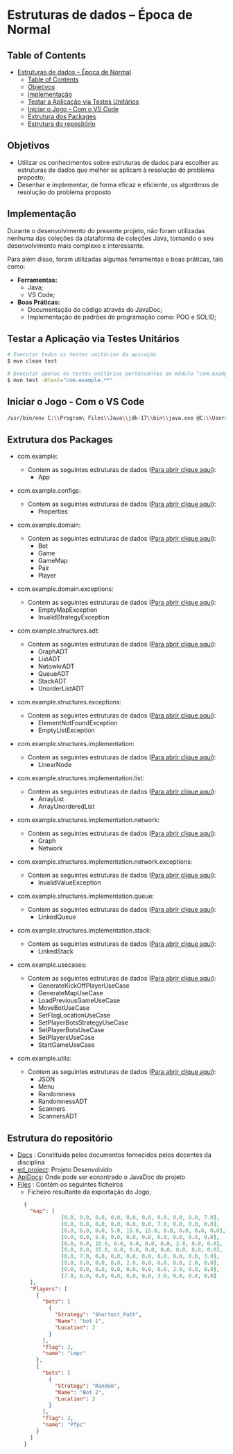 # Estruturas de dados – Época de Normal

## Table of Contents

- [Estruturas de dados – Época de Normal](#estruturas-de-dados--época-de-normal)
  - [Table of Contents](#table-of-contents)
  - [Objetivos](#objetivos)
  - [Implementação](#implementação)
  - [Testar a Aplicação via Testes Unitários](#testar-a-aplicação-via-testes-unitários)
  - [Iniciar o Jogo - Com o VS Code](#iniciar-o-jogo---com-o-vs-code)
  - [Extrutura dos Packages](#extrutura-dos-packages)
  - [Estrutura do repositório](#estrutura-do-repositório)

## Objetivos

- Utilizar os conhecimentos sobre estruturas de dados para escolher as estruturas de dados que 
melhor se aplicam à resolução do problema proposto;
- Desenhar e implementar, de forma eficaz e eficiente, os algoritmos de resolução do problema proposto

## Implementação
Durante o desenvolvimento do presente projeto, não foram utilizadas nenhuma das coleções da plataforma de coleções Java, tornando o seu desenvolvimento mais complexo e interessante.

Para além disso, foram utilizadas algumas ferramentas e boas práticas, tais como:
- **Ferramentas:**
  - Java;
  - VS Code;
- **Boas Práticas:**
  - Documentação do código através do JavaDoc;
  - Implementação de padrões de programação como: POO e SOLID;

## Testar a Aplicação via Testes Unitários

```bash
# Executar todos os testes unitários da apicação
$ mvn clean test

# Executar apenas os testes unitários pertencentes ao módulo "com.example"
$ mvn test -Dtest="com.example.**"
```

## Iniciar o Jogo - Com o VS Code

```bash
/usr/bin/env C:\\Program\ Files\\Java\\jdk-17\\bin\\java.exe @C:\\Users\\luism\\AppData\\Local\\Temp\\cp_2ndk4ucmrzg93ipjtuamvwdor.argfile com.example.App 

```

## Extrutura dos Packages

- com.example:
  - Contem as seguintes estruturas de dados ([Para abrir clique aqui](./ed_project/src/main/java/com/example/)):
    - App
  
- com.example.configs:
  - Contem as seguintes estruturas de dados ([Para abrir clique aqui](./ed_project/src/main/java/com/example/configs/)):
    - Properties
  
- com.example.domain:
  - Contem as seguintes estruturas de dados ([Para abrir clique aqui](./ed_project/src/main/java/com/example/domain/)):
    - Bot
    - Game
    - GameMap
    - Pair
    - Player

- com.example.domain.exceptions:
  - Contem as seguintes estruturas de dados ([Para abrir clique aqui](./ed_project/src/main/java/com/example/domain/exceptions/)):
    - EmptyMapException
    - InvalidStrategyException

- com.example.structures.adt:
  - Contem as seguintes estruturas de dados ([Para abrir clique aqui](./ed_project/src/main/java/com/example/structures/adt/)):
    - GraphADT
    - ListADT
    - NetowkrADT
    - QueueADT
    - StackADT
    - UnorderListADT

- com.example.structures.exceptions:
  - Contem as seguintes estruturas de dados ([Para abrir clique aqui](./ed_project/src/main/java/com/example/structures/exceptions/)):
    - ElementNotFoundException
    - EmptyListException

- com.example.structures.implementation:
  - Contem as seguintes estruturas de dados ([Para abrir clique aqui](./ed_project/src/main/java/com/example/structures/implementation/)):
    - LinearNode
  
- com.example.structures.implementation.list:
  - Contem as seguintes estruturas de dados ([Para abrir clique aqui](./ed_project/src/main/java/com/example/structures/implementation/list/)):
    - ArrayList
    - ArrayUnorderedList
  
- com.example.structures.implementation.network:
  - Contem as seguintes estruturas de dados ([Para abrir clique aqui](./ed_project/src/main/java/com/example/structures/implementation/network/)):
    - Graph
    - Network
  
- com.example.structures.implementation.network.exceptions:
  - Contem as seguintes estruturas de dados ([Para abrir clique aqui](./ed_project/src/main/java/com/example/structures/implementation/network/exceptions/)):
    - InvalidValueException

- com.example.structures.implementation.queue:
  - Contem as seguintes estruturas de dados ([Para abrir clique aqui](./ed_project/src/main/java/com/example/structures/implementation/queue/)):
    - LinkedQueue
  
- com.example.structures.implementation.stack:
  - Contem as seguintes estruturas de dados ([Para abrir clique aqui](./ed_project/src/main/java/com/example/structures/implementation/stack/)):
    - LinkedStack
  
- com.example.usecases:
  - Contem as seguintes estruturas de dados ([Para abrir clique aqui](./ed_project/src/main/java/com/example/usecases/)):
    - GenerateKickOffPlayerUseCase
    - GenerateMapUseCase
    - LoadPreviousGameUseCase
    - MoveBotUseCase
    - SetFlagLocationUseCase
    - SetPlayerBotsStrategyUseCase
    - SetPlayerBotsUseCase
    - SetPlayersUseCase
    - StartGameUseCase
  
- com.example.utils:
  - Contem as seguintes estruturas de dados ([Para abrir clique aqui](./ed_project/src/main/java/com/example/utils/)):
    - JSON
    - Menu
    - Randomness
    - RandomnessADT
    - Scanners
    - ScannersADT

## Estrutura do repositório

- [Docs](./Docs) : Constituída pelos documentos fornecidos pelos docentes da disciplina
- [ed_project](./ed_project/): Projeto Desenvolvido
- [ApiDocs](./ed_project/target/site/apidocs/index.html): Onde pode ser ecnontrado o JavaDoc do projeto
- [Files](./Files/) : Contém os seguintes ficheiros
  - Ficheiro resultante da exportação do Jogo;
  ```json
    {
      "map": [
        		[0.0, 0.0, 0.0, 0.0, 0.0, 0.0, 0.0, 0.0, 0.0, 7.0],
		        [0.0, 0.0, 0.0, 0.0, 0.0, 0.0, 7.0, 0.0, 0.0, 0.0],
		        [0.0, 0.0, 0.0, 5.0, 15.0, 15.0, 0.0, 0.0, 0.0, 0.0],
		        [0.0, 0.0, 5.0, 0.0, 0.0, 0.0, 0.0, 0.0, 0.0, 0.0],
		        [0.0, 0.0, 15.0, 0.0, 0.0, 0.0, 0.0, 2.0, 0.0, 0.0],
		        [0.0, 0.0, 15.0, 0.0, 0.0, 0.0, 0.0, 0.0, 0.0, 0.0],
		        [0.0, 7.0, 0.0, 0.0, 0.0, 0.0, 0.0, 0.0, 0.0, 3.0],
		        [0.0, 0.0, 0.0, 0.0, 2.0, 0.0, 0.0, 0.0, 2.0, 0.0],
		        [0.0, 0.0, 0.0, 0.0, 0.0, 0.0, 0.0, 2.0, 0.0, 0.0],
		        [7.0, 0.0, 0.0, 0.0, 0.0, 0.0, 3.0, 0.0, 0.0, 0.0]
      ],
      "Players": [
        {
          "bots": [
            {
              "Strategy": "Shortest_Path",
              "Name": "bot 1",
              "Location": 2
            }
          ],
          "flag": 2,
          "name": "Lmpc"
        },
        {
          "bots": [
            {
              "Strategy": "Random",
              "Name": "Bot 2",
              "Location": 2
            }
          ],
          "flag": 2,
          "name": "Pfpc"
        }
      ]
    }
  ```
